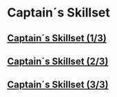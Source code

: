 # Captain´s Skillset

## [Captain´s Skillset (1/3)](https://github.com/msg-CareerPaths/sap-cap-persona/blob/main/chapters/captains-skillset/006-Captains-Skillset-1.md)

## [Captain´s Skillset (2/3)](https://github.com/msg-CareerPaths/sap-cap-persona/blob/main/chapters/captains-skillset/006-Captains-Skillset-2.md)

## [Captain´s Skillset (3/3)](https://github.com/msg-CareerPaths/sap-cap-persona/blob/main/chapters/captains-skillset/006-Captains-Skillset-3.md)
